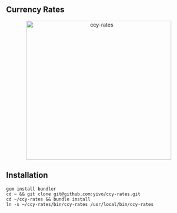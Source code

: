 ## Currency Rates
<p align="center"><img width="394" height="377" alt="ccy-rates" src="https://user-images.githubusercontent.com/7421323/30289087-a34c7a64-9733-11e7-846b-a18a5f03a4e4.png"></p>

## Installation

```
gem install bundler
cd ~ && git clone git@github.com:yivo/ccy-rates.git
cd ~/ccy-rates && bundle install
ln -s ~/ccy-rates/bin/ccy-rates /usr/local/bin/ccy-rates
```
